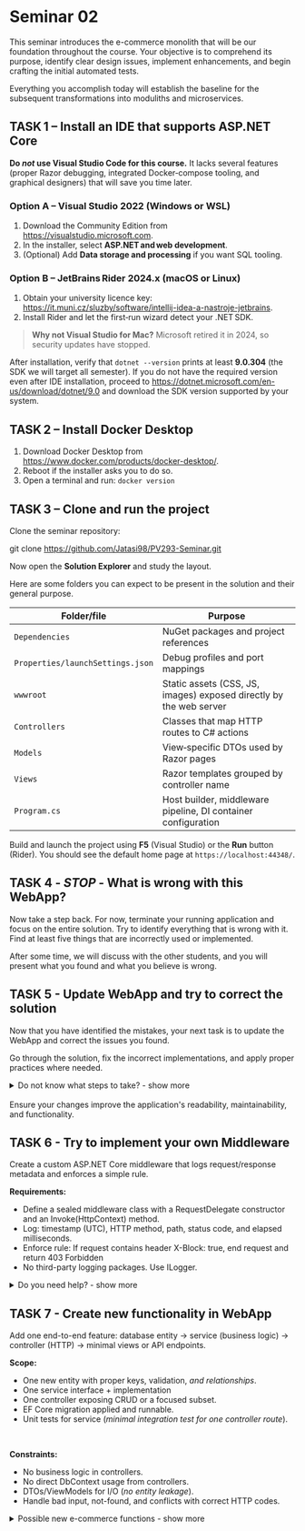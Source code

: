 # Seminar 02

This seminar introduces the e-commerce monolith that will be our foundation throughout the course. Your objective is to comprehend its purpose, identify clear design issues, implement enhancements, and begin crafting the initial automated tests.

Everything you accomplish today will establish the baseline for the subsequent transformations into moduliths and microservices.

## TASK 1 – Install an IDE that supports ASP.NET Core

**Do _not_ use Visual Studio Code for this course.** It lacks several features (proper Razor debugging, integrated Docker‑compose tooling, and graphical designers) that will save you time later.

### Option A – Visual Studio 2022 (Windows or WSL)
1. Download the Community Edition from <https://visualstudio.microsoft.com>.
2. In the installer, select **ASP.NET and web development**.
3. (Optional) Add **Data storage and processing** if you want SQL tooling.

### Option B – JetBrains Rider 2024.x (macOS or Linux)
1. Obtain your university licence key: <https://it.muni.cz/sluzby/software/intellij-idea-a-nastroje-jetbrains>.
2. Install Rider and let the first‑run wizard detect your .NET SDK.

> **Why not Visual Studio for Mac?** Microsoft retired it in 2024, so security updates have stopped.

After installation, verify that `dotnet --version` prints at least **9.0.304** (the SDK we will target all semester). If you do not have the required version even after IDE installation, proceed to https://dotnet.microsoft.com/en-us/download/dotnet/9.0 and download the SDK version supported by your system.

## TASK 2 – Install Docker Desktop

1. Download Docker Desktop from <https://www.docker.com/products/docker-desktop/>.
2. Reboot if the installer asks you to do so.
3. Open a terminal and run:
`docker version`

## TASK 3 – Clone and run the project

Clone the seminar repository:

 git clone https://github.com/Jatasi98/PV293-Seminar.git

Now open the **Solution Explorer** and study the layout.

Here are some folders you can expect to be present in the solution and their general purpose.

| Folder/file | Purpose |
|-------------|---------|
| `Dependencies` | NuGet packages and project references |
| `Properties/launchSettings.json` | Debug profiles and port mappings |
| `wwwroot` | Static assets (CSS, JS, images) exposed directly by the web server |
| `Controllers` | Classes that map HTTP routes to C# actions |
| `Models` | View‑specific DTOs used by Razor pages |
| `Views` | Razor templates grouped by controller name |
| `Program.cs` | Host builder, middleware pipeline, DI container configuration |

Build and launch the project using **F5** (Visual Studio) or the **Run** button (Rider). You should see the default home page at `https://localhost:44348/`.

## TASK 4 - *STOP* - What is wrong with this WebApp?

Now take a step back. For now, terminate your running application and focus on the entire solution. Try to identify everything that is wrong with it. Find at least five things that are incorrectly used or implemented.

After some time, we will discuss with the other students, and you will present what you found and what you believe is wrong.

## TASK 5 - Update WebApp and try to correct the solution

Now that you have identified the mistakes, your next task is to update the WebApp and correct the issues you found.

Go through the solution, fix the incorrect implementations, and apply proper practices where needed.

<details>
  <summary>Do not know what steps to take? - show more</summary>

```
1. Try to separate DAL and BL from WebApp (PL)
2. Instead of sending the whole entity from DAL to PL, use DTO and ModelViews instead
3. Is BaseRepository correctly used? If not, try to create a proper repository using the repository pattern
4. Bonus - Do we have admin and non-admin user areas separated correctly (eg, can a non-admin user use an admin action in our WebApp)? If not, try to update it  
```
</details>

<br>
Ensure your changes improve the application's readability, maintainability, and functionality.

## TASK 6 - Try to implement your own Middleware

Create a custom ASP.NET Core middleware that logs request/response metadata and enforces a simple rule.

**Requirements:**
* Define a sealed middleware class with a RequestDelegate constructor and an Invoke(HttpContext) method.
* Log: timestamp (UTC), HTTP method, path, status code, and elapsed milliseconds.
* Enforce rule: If request contains header X-Block: true, end request and return 403 Forbidden
* No third-party logging packages. Use ILogger<T>.

<details>
  <summary>Do you need help? - show more</summary>
  <a>https://learn.microsoft.com/en-us/aspnet/core/fundamentals/middleware/write?view=aspnetcore-9.0</a>
</details>

## TASK 7 - Create new functionality in WebApp

Add one end-to-end feature: database entity → service (business logic) → controller (HTTP) → minimal views or API endpoints.

**Scope:**
* One new entity with proper keys, validation, *and relationships*.
* One service interface + implementation
* One controller exposing CRUD or a focused subset.
* EF Core migration applied and runnable.
* Unit tests for service (*minimal integration test for one controller route*).

<br>

**Constraints:**
* No business logic in controllers.
* No direct DbContext usage from controllers.
* DTOs/ViewModels for I/O (*no entity leakage*).
* Handle bad input, not-found, and conflicts with correct HTTP codes.

<details>
  <summary>Possible new e-commerce functions - show more</summary>
<li> Wishlist
<li> Product Reviews & Ratings
<li> Coupons/Promotions
</details>